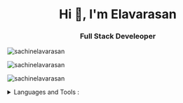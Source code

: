 <h1 align="center">Hi 👋, I'm Elavarasan</h1>
<h3 align="center">Full Stack Develeoper</h3>

<p align="left"> <img src="https://komarev.com/ghpvc/?username=sachinelavarasan&label=Profile%20views&color=0e75b6&style=flat" alt="sachinelavarasan" /> </p>


<p><img align="center" src="https://github-readme-stats.vercel.app/api?username=sachinelavarasan&show_icons=true&locale=en" alt="sachinelavarasan" /></p>

<p><img align="center" src="https://github-readme-streak-stats.herokuapp.com/?user=sachinelavarasan&" alt="sachinelavarasan" /></p>

<details>
<summary> Languages and Tools : </summary>
  [![My Skills](https://skillicons.dev/icons?i=js,ts,react,nodejs,c,html,css,firebase,git,github,heroku,java,linux,mongodb,mysql,php,redux,sqlite,angular,bootstrap,tailwind,express,nestjs,flutter,&perline=8)](https://github.com/sachinelavarasan)  
  
  
</details>
